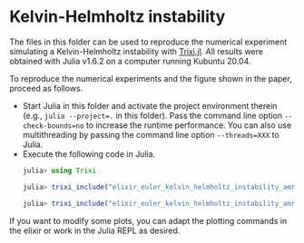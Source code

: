 # Kelvin-Helmholtz instability

The files in this folder can be used to reproduce the numerical experiment
simulating a Kelvin-Helmholtz instability with [Trixi.jl](https://github.com/trixi-framework/Trixi.jl).
All results were obtained with Julia v1.6.2 on a computer running Kubuntu 20.04.

To reproduce the numerical experiments and the figure shown in the paper, proceed
as follows.
- Start Julia in this folder and activate the project environment therein
  (e.g., `julia --project=.` in this folder). Pass the command line option
  `--check-bounds=no` to increase the runtime performance. You can also use
  multithreading by passing the command line option `--threads=XXX` to Julia.
- Execute the following code in Julia.
  ```julia
  julia> using Trixi

  julia> trixi_include("elixir_euler_kelvin_helmholtz_instability_amr.jl", tspan=(0.0, 2.0))

  julia> trixi_include("elixir_euler_kelvin_helmholtz_instability_amr.jl", tspan=(0.0, 3.0))
  ```

If you want to modify some plots, you can adapt the plotting commands in
the elixir or work in the Julia REPL as desired.

